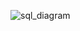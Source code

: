 ![sql_diagram](https://user-images.githubusercontent.com/17966872/121219407-53b0bb80-c88c-11eb-8534-7082fb0782e2.jpg)
